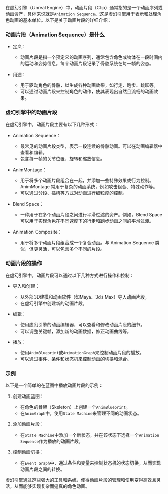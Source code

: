 在虚幻引擎（Unreal Engine）中，动画片段（Clip）通常指的是一个动画序列或动画资产，具体来说就是`Animation Sequence`。这是虚幻引擎用于表示和处理角色动画的基本单位。以下是关于动画片段的详细介绍：

### 动画片段（Animation Sequence）是什么

- 定义：
  - 动画片段是指一个预定义的动画序列，通常包含角色或物体在一段时间内的运动和姿势信息。每个动画片段记录了骨骼系统在每一帧的姿态。

- 用途：
  - 用于驱动角色的骨骼，以生成各种动画效果，如行走、跑步、跳跃等。
  - 可以通过动画片段来控制角色的动作，使其表现出自然且流畅的动画效果。

### 虚幻引擎中的动画片段

在虚幻引擎中，动画片段主要有以下几种形式：

- Animation Sequence：
  - 最常见的动画片段类型，表示一段连续的骨骼动画。可以在动画编辑器中查看和编辑。
  - 包含每一帧的关节位置、旋转和缩放信息。

- AnimMontage：
  - 用于将多个动画片段组合在一起，并添加一些特殊效果或行为控制。AnimMontage 常用于复杂的动画系统，例如攻击组合、特殊动作等。
  - 可以通过分段、插槽等方式对动画进行细粒度的控制。

- Blend Space：
  - 一种用于在多个动画片段之间进行平滑过渡的资产。例如，Blend Space 可以用于实现角色在不同速度下的行走和跑步动画之间的平滑过渡。

- Animation Composite：
  - 用于将多个动画片段组合成一个复合动画。与 Animation Sequence 类似，但更灵活，可以包含多个不同的片段。

### 动画片段的操作

在虚幻引擎中，动画片段可以通过以下几种方式进行操作和控制：

- 导入和创建：
  - 从外部3D建模和动画软件（如Maya、3ds Max）导入动画片段。
  - 在虚幻引擎中创建新的动画片段。

- 编辑：
  - 使用虚幻引擎的动画编辑器，可以查看和修改动画片段的细节。
  - 可以调整关键帧，添加新的动画数据，修正动画曲线等。

- 播放：
  - 使用`AnimBlueprint`或`AnimationGraph`来控制动画片段的播放。
  - 可以通过事件、条件和状态机来控制动画的切换和混合。

### 示例

以下是一个简单的在蓝图中播放动画片段的示例：

1. 创建动画蓝图：
   - 在角色的骨架（Skeleton）上创建一个`AnimBlueprint`。
   - 在`AnimGraph`中，使用`State Machine`来管理不同的动画状态。

2. 添加动画片段：
   - 在`State Machine`中添加一个新状态，并在该状态下选择一个`Animation Sequence`作为播放的动画片段。

3. 控制动画切换：
   - 在`Event Graph`中，通过条件和变量来控制状态机的状态切换，从而实现动画片段之间的转换。

虚幻引擎通过这些强大的工具和系统，使得动画片段的管理和使用变得高效且灵活，从而能够实现复杂而逼真的角色动画。